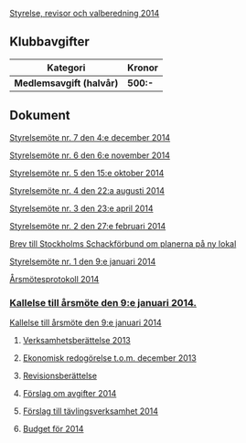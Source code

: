 [Styrelse, revisor och valberedning 2014](SENIOR/htmfiler/seniorstyrelse_2014.pdf)

## Klubbavgifter

Kategori|Kronor
---|---
<b>Medlemsavgift (halvår)</b>|<b>500:-</b>

## Dokument

[Styrelsemöte nr. 7 den 4:e december 2014](SENIOR/htmfiler/Protokoll_SrS_nr7_2014.pdf)

[Styrelsemöte nr. 6 den 6:e november 2014](SENIOR/htmfiler/Protokoll_SrS_nr6_2014.pdf)

[Styrelsemöte nr. 5 den 15:e oktober 2014](SENIOR/htmfiler/Protokoll_SrS_nr5_2014.pdf)

[Styrelsemöte nr. 4 den 22:a augusti 2014](SENIOR/htmfiler/Protokoll_SrS_nr4_2014.pdf)

[Styrelsemöte nr. 3 den 23:e april 2014](SENIOR/htmfiler/Protokoll_SrS_nr3_2014.pdf)

[Styrelsemöte nr. 2 den 27:e februari 2014](SENIOR/htmfiler/Protokoll_SrS_nr2_2014.pdf)

[Brev till Stockholms Schackförbund om planerna på ny lokal](SENIOR/htmfiler/BrevKaplansbacken.pdf)

[Styrelsemöte nr. 1 den 9:e januari 2014](SENIOR/htmfiler/Protokoll_SrS_nr1_2014.pdf)

[Årsmötesprotokoll 2014](SENIOR/htmfiler/arsmote_protokoll_2014.pdf)

###  <A HREF="Kallelse_arsmote_2014_SrS.pdf" TARGET="_blank">Kallelse till årsmöte den 9:e januari 2014.</A>

[Kallelse till årsmöte den 9:e januari 2014](SENIOR/htmfiler/Kallelse_arsmote_2014_SrS.pdf)

1. [Verksamhetsberättelse 2013](SENIOR/htmfiler/Verksamhetsberattelse_SrS_2013.pdf)

1. [Ekonomisk redogörelse t.o.m. december 2013](SENIOR/htmfiler/ekonomisk_redogorelse_SrS_2013.pdf)

1. [Revisionsberättelse](SENIOR/htmfiler/Revisionsberattelse_SrS_2013.pdf)

1. [Förslag om avgifter 2014](SENIOR/htmfiler/Forslag_om_avgifter_2014.pdf)

1. [Förslag till tävlingsverksamhet 2014](SENIOR/htmfiler/verksamhet_2014.pdf)

1. [Budget för 2014](SENIOR/htmfiler/Budget_for_SrS_2014.pdf)
